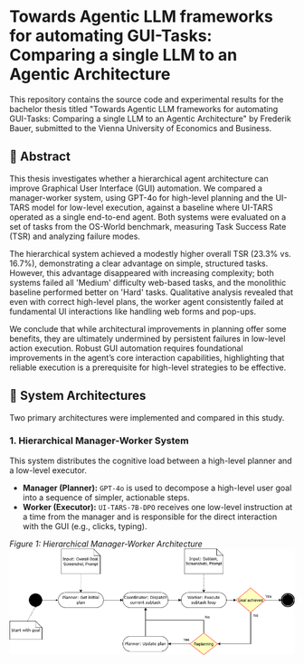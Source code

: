 # Towards Agentic LLM frameworks for automating GUI-Tasks: Comparing a single LLM to an Agentic Architecture

This repository contains the source code and experimental results for the bachelor thesis titled "Towards Agentic LLM frameworks for automating GUI-Tasks: Comparing a single LLM to an Agentic Architecture" by Frederik Bauer, submitted to the Vienna University of Economics and Business.

## 📖 Abstract

This thesis investigates whether a hierarchical agent architecture can improve Graphical User Interface (GUI) automation. We compared a manager-worker system, using GPT-4o for high-level planning and the UI-TARS model for low-level execution, against a baseline where UI-TARS operated as a single end-to-end agent. Both systems were evaluated on a set of tasks from the OS-World benchmark, measuring Task Success Rate (TSR) and analyzing failure modes.

The hierarchical system achieved a modestly higher overall TSR (23.3% vs. 16.7%), demonstrating a clear advantage on simple, structured tasks. However, this advantage disappeared with increasing complexity; both systems failed all 'Medium' difficulty web-based tasks, and the monolithic baseline performed better on 'Hard' tasks. Qualitative analysis revealed that even with correct high-level plans, the worker agent consistently failed at fundamental UI interactions like handling web forms and pop-ups.

We conclude that while architectural improvements in planning offer some benefits, they are ultimately undermined by persistent failures in low-level action execution. Robust GUI automation requires foundational improvements in the agent’s core interaction capabilities, highlighting that reliable execution is a prerequisite for high-level strategies to be effective.

## 🤖 System Architectures

Two primary architectures were implemented and compared in this study.

### 1. Hierarchical Manager-Worker System

This system distributes the cognitive load between a high-level planner and a low-level executor.

* **Manager (Planner):** `GPT-4o` is used to decompose a high-level user goal into a sequence of simpler, actionable steps.
* **Worker (Executor):** `UI-TARS-7B-DPO` receives one low-level instruction at a time from the manager and is responsible for the direct interaction with the GUI (e.g., clicks, typing).

*Figure 1: Hierarchical Manager-Worker Architecture*
![Hierarchical Manager-Worker Architecture](resources/ExecutionFlowAgenticArchitecture.png)
